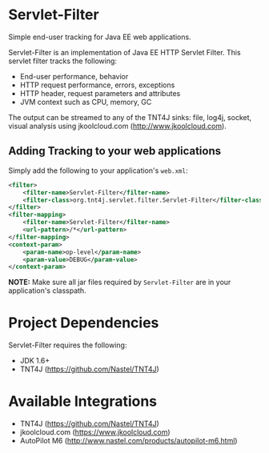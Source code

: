 # Servlet-Filter
Simple end-user tracking for Java EE web applications.

Servlet-Filter is an implementation of Java EE HTTP Servlet Filter. This servlet filter tracks the following:
* End-user performance, behavior
* HTTP request performance, errors, exceptions
* HTTP header, request parameters and attributes
* JVM context such as CPU, memory, GC

The output can be streamed to any of the TNT4J sinks: file, log4j, socket, visual analysis using jkoolcloud.com (http://www.jkoolcloud.com).

## Adding Tracking to your web applications
Simply add the following to your application's `web.xml`:
```xml
<filter>
	<filter-name>Servlet-Filter</filter-name>
	<filter-class>org.tnt4j.servlet.filter.Servlet-Filter</filter-class>
</filter>
<filter-mapping>
	<filter-name>Servlet-Filter</filter-name>
	<url-pattern>/*</url-pattern>
</filter-mapping>
<context-param>
	<param-name>op-level</param-name>
	<param-value>DEBUG</param-value>
</context-param>
```
<b>NOTE:</b> Make sure all jar files required by `Servlet-Filter` are in your application's classpath.

# Project Dependencies
Servlet-Filter requires the following:
* JDK 1.6+
* TNT4J (https://github.com/Nastel/TNT4J)

# Available Integrations
* TNT4J (https://github.com/Nastel/TNT4J)
* jkoolcloud.com (https://www.jkoolcloud.com)
* AutoPilot M6 (http://www.nastel.com/products/autopilot-m6.html)
